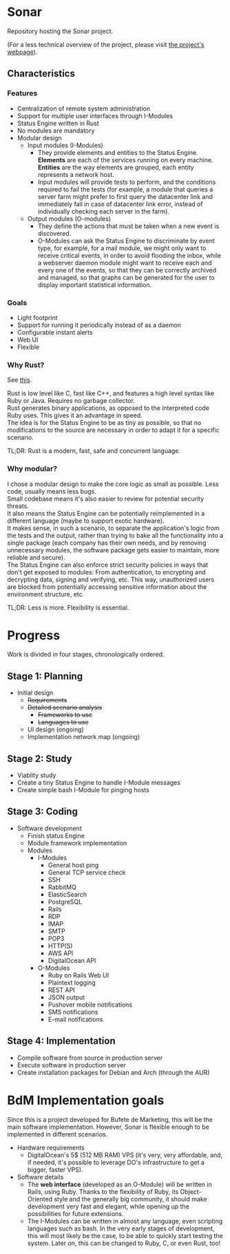 Sonar
=========
Repository hosting the Sonar project.

(For a less technical overview of the project, please visit [the project's webpage](https://leoncastillejos.github.io/BdM-Sonar)).

## Characteristics

### Features

- Centralization of remote system administration
- Support for multiple user interfaces through I-Modules
- Status Engine written in Rust
- No modules are mandatory
- Modular design
  - Input modules (I-Modules)
    - They provide elements and entities to the Status Engine. **Elements** are each of the services running on every machine. **Entities** are the way elements are grouped, each entity represents a network host.
    - Input modules will provide tests to perform, and the conditions required to fail the tests (for example, a module that queries a server farm might prefer to first query the datacenter link and immediately fail in case of datacenter link error, instead of individually checking each server in the farm).
  - Output modules (O-modules)
    - They define the actions that must be taken when a new event is discovered.
    - O-Modules can ask the Status Engine to discriminate by event type, for example, for a mail module, we might only want to receive critical events, in order to avoid flooding the inbox, while a webserver daemon module might want to receive each and every one of the events, so that they can be correctly archived and managed, so that graphs can be generated for the user to display important statistical information.

### Goals
- Light footprint
- Support for running it periodically instead of as a daemon
- Configurable instant alerts
- Web UI
- Flexible

### Why Rust?
See [this](https://cburgdorf.wordpress.com/2014/07/17/rust-will-be-the-language-of-the-future/).

Rust is  low level like C, fast like C++, and features a high level syntax like Ruby or Java. Requires no garbage collector.  
Rust generates binary applications, as opposed to the interpreted code Ruby uses. This gives it an advantage in speed.  
The idea is for the Status Engine to be as tiny as possible, so that no modifications to the source are necessary in order to adapt it for a specific scenario.

TL;DR: Rust is a modern, fast, safe and concurrent language.

### Why modular?

I chose a modular design to make the core logic as small as possible. Less code, usually means less bugs.  
Small codebase means it's also easier to review for potential security threats.  
It also means the Status Engine can be potentially reimplemented in a different language (maybe to support exotic hardware).  
It makes sense, in such a scenario, to separate the application's logic from the tests and the output, rather than trying to bake all the functionality into a single package (each company has their own needs, and by removing unnecessary modules, the software package gets easier to maintain, more reliable and secure).  
The Status Engine can also enforce strict security policies in ways that don't get exposed to modules: From authentication, to encrypting and decrypting data, signing and verifying, etc. This way, unauthorized users are blocked from potentially accessing sensitive information about the environment structure, etc.

TL;DR: Less is more. Flexibility is essential.

# Progress

Work is divided in four stages, chronologically ordered.

## Stage 1: Planning

- Initial design
  - ~~Requirements~~
  - ~~Detailed scenario analysis~~
    - ~~Frameworks to use~~
    - ~~Languages to use~~
  - UI design (ongoing)
  - Implementation network map (ongoing)

## Stage 2: Study
- Viablity study
- Create a tiny Status Engine to handle I-Module messages
- Create simple bash I-Module for pinging hosts

## Stage 3: Coding

- Software development
  - Finish status Engine
  - Module framework implementation
  - Modules
    - I-Modules
      - General host ping
      - General TCP service check
      - SSH
      - RabbitMQ
      - ElasticSearch
      - PostgreSQL
      - Rails
      - RDP
      - IMAP
      - SMTP
      - POP3
      - HTTP(S)
      - AWS API
      - DigitalOcean API
    - O-Modules
      - Ruby on Rails Web UI
      - Plaintext logging
      - REST API
      - JSON output
      - Pushover mobile notifications
      - SMS notifications
      - E-mail notifications

## Stage 4: Implementation

- Compile software from source in production server
- Execute software in production server
- Create installation packages for Debian and Arch (through the AUR)

# BdM Implementation goals
Since this is a project developed for Bufete de Marketing, this will be the main software implementation. However, Sonar is flexible enough to be implemented  in different scenarios.
- Hardware requirements
  - DigitalOcean's 5$ (512 MB RAM) VPS (it's very, very affordable, and, if needed, it's possible to leverage DO's infrastructure to get a bigger, faster VPS).
- Software details
  - The **web interface** (developed as an O-Module) will be written in Rails, using Ruby. Thanks to the flexibility of Ruby, its Object-Oriented style and the generally big community, it should make development very fast and elegant, while opening up the possibilities for future extensions.
  - The I-Modules can be written in almost any language, even scripting languages such as bash. In the very early stages of development, this will most likely be the case, to be able to quickly start testing the system. Later on, this can be changed to Ruby, C, or even Rust, too!
